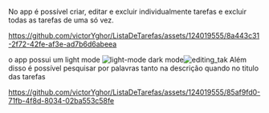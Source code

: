 No app é possível criar, editar e excluir individualmente tarefas e excluir todas as tarefas de uma só vez.

https://github.com/victorYghor/ListaDeTarefas/assets/124019555/8a443c31-2f72-42fe-af3e-ad7b6d6abeea

o app possui um light mode ![light-mode](https://github.com/victorYghor/ListaDeTarefas/assets/124019555/d15f7084-6dd4-46ee-90ed-8d30c4f8c90e)
dark mode![editing_tak](https://github.com/victorYghor/ListaDeTarefas/assets/124019555/e7dce67e-8d74-4b86-b0dd-bfdb3b697964)
Além disso é possível pesquisar por palavras tanto na descrição quando no titulo das tarefas



https://github.com/victorYghor/ListaDeTarefas/assets/124019555/85af9fd0-71fb-4f8d-8034-02ba553c58fe

